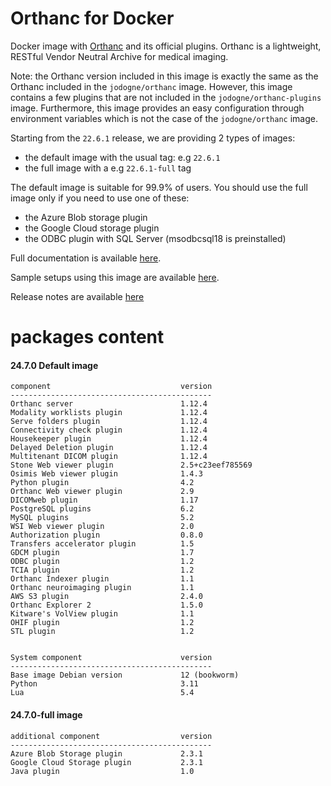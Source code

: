 # Orthanc for Docker
Docker image with [Orthanc](https://www.orthanc-server.com/) and its official plugins. Orthanc is a lightweight, RESTful Vendor Neutral Archive for medical imaging.

Note: the Orthanc version included in this image is exactly the same as the Orthanc included in the `jodogne/orthanc` image.  However,
this image contains a few plugins that are not included in the `jodogne/orthanc-plugins` image.  Furthermore,
this image provides an easy configuration through environment variables which is not the case of the `jodogne/orthanc` image.

Starting from the `22.6.1` release, we are providing 2 types of images:
  - the default image with the usual tag: e.g `22.6.1`
  - the full image with a e.g `22.6.1-full` tag

The default image is suitable for 99.9% of users.
You should use the full image only if you need to use one of these:
  - the Azure Blob storage plugin
  - the Google Cloud storage plugin
  - the ODBC plugin with SQL Server (msodbcsql18 is preinstalled)

Full documentation is available [here](https://book.orthanc-server.com/users/docker-orthancteam.html).

Sample setups using this image are available [here](https://github.com/orthanc-server/orthanc-setup-samples/).

Release notes are available [here](https://github.com/orthanc-server/orthanc-builder/blob/master/release-notes-docker-images.md)


# packages content

#### 24.7.0 Default image
```
component                             version
---------------------------------------------
Orthanc server                        1.12.4
Modality worklists plugin             1.12.4
Serve folders plugin                  1.12.4
Connectivity check plugin             1.12.4
Housekeeper plugin                    1.12.4
Delayed Deletion plugin               1.12.4
Multitenant DICOM plugin              1.12.4
Stone Web viewer plugin               2.5+c23eef785569
Osimis Web viewer plugin              1.4.3
Python plugin                         4.2
Orthanc Web viewer plugin             2.9
DICOMweb plugin                       1.17
PostgreSQL plugins                    6.2
MySQL plugins                         5.2
WSI Web viewer plugin                 2.0
Authorization plugin                  0.8.0
Transfers accelerator plugin          1.5
GDCM plugin                           1.7
ODBC plugin                           1.2
TCIA plugin                           1.2
Orthanc Indexer plugin                1.1
Orthanc neuroimaging plugin           1.1
AWS S3 plugin                         2.4.0
Orthanc Explorer 2                    1.5.0
Kitware's VolView plugin              1.1
OHIF plugin                           1.2
STL plugin                            1.2


System component                      version
---------------------------------------------
Base image Debian version             12 (bookworm)
Python                                3.11
Lua                                   5.4

```

#### 24.7.0-full image 
```
additional component                  version
---------------------------------------------
Azure Blob Storage plugin             2.3.1
Google Cloud Storage plugin           2.3.1
Java plugin                           1.0
````
